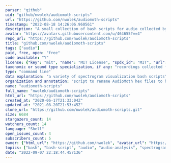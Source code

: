 ```yaml
---
parser: "github"
uid: "github/nwolek/audiomoth-scripts"
url: "https://github.com/nwolek/audiomoth-scripts"
timestamp: "2022-08-18 14:26:06.960561"
description: "A small collection of bash scripts for audio collected by the AudioMoth acoustic monitoring device."
avatar: "https://avatars.githubusercontent.com/u/464655?v=4"
repo_url: "https://github.com/nwolek/audiomoth-scripts"
title: "github.com/nwolek/audiomoth-scripts"
tags: ["audio"]
paid, free, open: "free"
code available: "Y"
license: {"key": "mit", "name": "MIT License", "spdx_id": "MIT", "url": "https://api.github.com/licenses/mit", "node_id": "MDc6TGljZW5zZTEz"}
taxonomic or sound type specialization, if any: "recordings collected from AudioMoth recorders"
type: "command line"
data exploration: "a variety of spectrogram visualization bash scripts"
organization and annotation: "script to rename AudioMoth hex files to human-readable filenames"
name: "audiomoth-scripts"
full_name: "nwolek/audiomoth-scripts"
html_url: "https://github.com/nwolek/audiomoth-scripts"
created_at: "2020-06-17T21:33:04Z"
updated_at: "2021-08-20T21:53:45Z"
clone_url: "https://github.com/nwolek/audiomoth-scripts.git"
size: 6684
stargazers_count: 14
watchers_count: 14
language: "Shell"
open_issues_count: 4
subscribers_count: 5
owner: {"html_url": "https://github.com/nwolek", "avatar_url": "https://avatars.githubusercontent.com/u/464655?v=4", "login": "nwolek", "type": "User"}
topics: ["bash", "bash-script", "audio", "audio-analysis", "spectrogram"]
date: "2022-09-07 22:18:44.457136"
---
```


